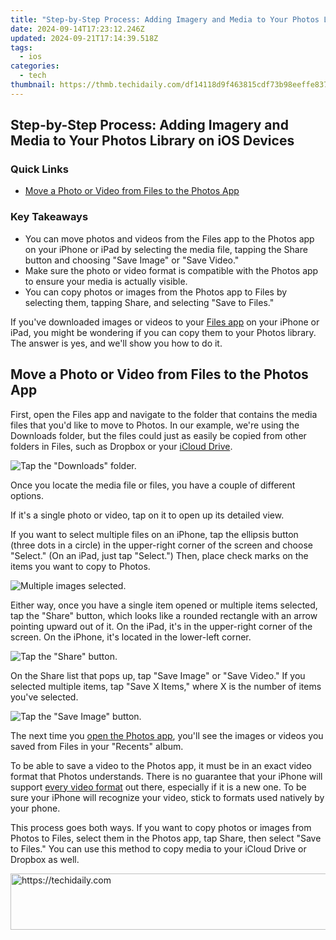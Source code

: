 ```yaml
---
title: "Step-by-Step Process: Adding Imagery and Media to Your Photos Library on iOS Devices"
date: 2024-09-14T17:23:12.246Z
updated: 2024-09-21T17:14:39.518Z
tags:
  - ios
categories:
  - tech
thumbnail: https://thmb.techidaily.com/df14118d9f463815cdf73b98eeffe83796c8ab688c142d4fe510c3cae0e58079.jpg
---
```


## Step-by-Step Process: Adding Imagery and Media to Your Photos Library on iOS Devices

### Quick Links

* [Move a Photo or Video from Files to the Photos App](https://bypass-frp.techidaily.com/infinix-note-30-pro-adb-format-tool-for-pc-vs-other-unlocking-tools-which-one-is-the-best-by-drfone-android/)

### Key Takeaways

* You can move photos and videos from the Files app to the Photos app on your iPhone or iPad by selecting the media file, tapping the Share button and choosing "Save Image" or "Save Video."
* Make sure the photo or video format is compatible with the Photos app to ensure your media is actually visible.
* You can copy photos or images from the Photos app to Files by selecting them, tapping Share, and selecting "Save to Files."

 If you've downloaded images or videos to your [Files app](https://fake-location.techidaily.com/life360-circle-everything-you-need-to-know-on-nokia-105-classic-drfone-by-drfone-virtual-android/) on your iPhone or iPad, you might be wondering if you can copy them to your Photos library. The answer is yes, and we'll show you how to do it.

##  Move a Photo or Video from Files to the Photos App

 First, open the Files app and navigate to the folder that contains the media files that you'd like to move to Photos. In our example, we're using the Downloads folder, but the files could just as easily be copied from other folders in Files, such as Dropbox or your [iCloud Drive](https://extra-hints.techidaily.com/harmonic-hurdle-jumpstarts-best-tunes-to-initiate-audio-starts/).

![Tap the "Downloads" folder.](https://static1.howtogeekimages.com/wordpress/wp-content/uploads/2023/11/1-tap-downloads.png) 

 Once you locate the media file or files, you have a couple of different options.

 If it's a single photo or video, tap on it to open up its detailed view.

 If you want to select multiple files on an iPhone, tap the ellipsis button (three dots in a circle) in the upper-right corner of the screen and choose "Select." (On an iPad, just tap "Select.") Then, place check marks on the items you want to copy to Photos.

![Multiple images selected.](https://static1.howtogeekimages.com/wordpress/wp-content/uploads/2023/11/multiple-items-selected.png) 

 Either way, once you have a single item opened or multiple items selected, tap the "Share" button, which looks like a rounded rectangle with an arrow pointing upward out of it. On the iPad, it's in the upper-right corner of the screen. On the iPhone, it's located in the lower-left corner.

![Tap the "Share" button.](https://static1.howtogeekimages.com/wordpress/wp-content/uploads/2023/11/upload-button.png) 

 On the Share list that pops up, tap "Save Image" or "Save Video." If you selected multiple items, tap "Save X Items," where X is the number of items you've selected.

![Tap the "Save Image" button.](https://static1.howtogeekimages.com/wordpress/wp-content/uploads/2023/11/3-tap-save-image.png) 

 The next time you [open the Photos app](https://extra-tips.techidaily.com/2024-approved-an-in-depth-study-on-ffmpegs-excellence-in-original-audio-extraction/), you'll see the images or videos you saved from Files in your "Recents" album.

 To be able to save a video to the Photos app, it must be in an exact video format that Photos understands. There is no guarantee that your iPhone will support [every video format](https://some-guidance.techidaily.com/2024-approved-strategies-for-merging-youtube-music-and-video-content-effectively/) out there, especially if it is a new one. To be sure your iPhone will recognize your video, stick to formats used natively by your phone.

 This process goes both ways. If you want to copy photos or images from Photos to Files, select them in the Photos app, tap Share, then select "Save to Files." You can use this method to copy media to your iCloud Drive or Dropbox as well.

<ins class="adsbygoogle"
     style="display:block"
     data-ad-format="autorelaxed"
     data-ad-client="ca-pub-7571918770474297"
     data-ad-slot="1223367746"></ins>

<ins class="adsbygoogle"
     style="display:block"
     data-ad-client="ca-pub-7571918770474297"
     data-ad-slot="8358498916"
     data-ad-format="auto"
     data-full-width-responsive="true"></ins>



<!-- affiliate ads begin -->
<a href="https://ephamedtechinc.pxf.io/c/5597632/2123508/26400" target="_top" id="2123508">
  <img src="//a.impactradius-go.com/display-ad/26400-2123508" border="0" alt="https://techidaily.com" width="728" height="90"/>
</a>
<img height="0" width="0" src="https://ephamedtechinc.pxf.io/i/5597632/2123508/26400" style="position:absolute;visibility:hidden;" border="0" />
<!-- affiliate ads end -->

